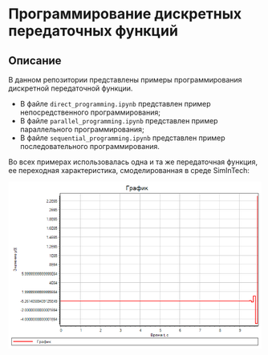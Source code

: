 # Программирование дискретных передаточных функций

## Описание 

В данном репозитории представлены примеры программирования дискретной передаточной функции.
 - В файле `direct_programming.ipynb` представлен пример непосредственного программирования; 
 - В файле `parallel_programming.ipynb` представлен пример параллельного программирования;
 - В файле `sequential_programming.ipynb` представлен пример последовательного программирования.

Во всех примерах использовалась одна и та же передаточная функция, ее переходная характеристика, смоделированная в среде SimInTech: 

![Переходная характеристика](/transient_response.png)